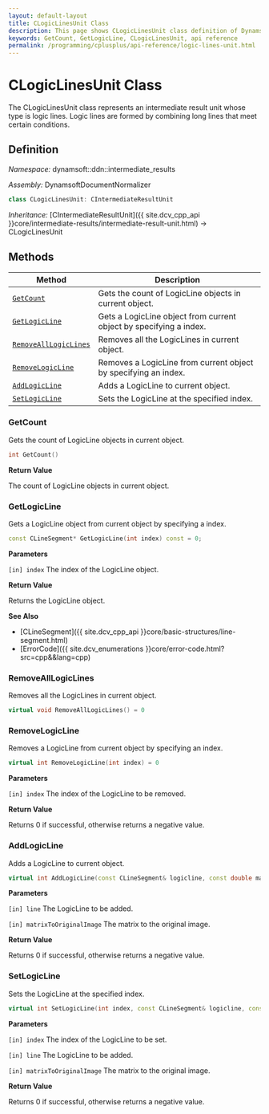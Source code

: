 ```yaml
---
layout: default-layout
title: CLogicLinesUnit Class
description: This page shows CLogicLinesUnit class definition of Dynamsoft Document Normalizer SDK C++ Edition.
keywords: GetCount, GetLogicLine, CLogicLinesUnit, api reference
permalink: /programming/cplusplus/api-reference/logic-lines-unit.html
---
```


# CLogicLinesUnit Class

The CLogicLinesUnit class represents an intermediate result unit whose type is logic lines. Logic lines are formed by combining long lines that meet certain conditions.

## Definition

*Namespace:* dynamsoft::ddn::intermediate_results

*Assembly:* DynamsoftDocumentNormalizer

```cpp
class CLogicLinesUnit: CIntermediateResultUnit
```

*Inheritance:* [CIntermediateResultUnit]({{ site.dcv_cpp_api }}core/intermediate-results/intermediate-result-unit.html) -> CLogicLinesUnit

## Methods

| Method | Description |
|--------|-------------|
| [`GetCount`](#getcount) | Gets the count of LogicLine objects in current object.|
| [`GetLogicLine`](#getlogicline) | Gets a LogicLine object from current object by specifying a index. |
| [`RemoveAllLogicLines`](#removealllogiclines) | Removes all the LogicLines in current object. |
| [`RemoveLogicLine`](#removelogicline) | Removes a LogicLine from current object by specifying an index. |
| [`AddLogicLine`](#addlogicline) | Adds a LogicLine to current object. |
| [`SetLogicLine`](#setlogicline) | Sets the LogicLine at the specified index. |

### GetCount

Gets the count of LogicLine objects in current object.

```cpp
int GetCount() 
```

**Return Value**

The count of LogicLine objects in current object.

### GetLogicLine

Gets a LogicLine object from current object by specifying a index.

```cpp
const CLineSegment* GetLogicLine(int index) const = 0;
```

**Parameters**

`[in] index` The index of the LogicLine object.

**Return Value**

Returns the LogicLine object.

**See Also**

* [CLineSegment]({{ site.dcv_cpp_api }}core/basic-structures/line-segment.html)
* [ErrorCode]({{ site.dcv_enumerations }}core/error-code.html?src=cpp&&lang=cpp)

### RemoveAllLogicLines

Removes all the LogicLines in current object.

```cpp
virtual void RemoveAllLogicLines() = 0
```

### RemoveLogicLine

Removes a LogicLine from current object by specifying an index.

```cpp
virtual int RemoveLogicLine(int index) = 0
```

**Parameters**

`[in] index` The index of the LogicLine to be removed.

**Return Value**

Returns 0 if successful, otherwise returns a negative value.

### AddLogicLine

Adds a LogicLine to current object.

```cpp
virtual int AddLogicLine(const CLineSegment& logicline, const double matrixToOriginalImage[9] =  IDENTITY_MATRIX) = 0
```

**Parameters**

`[in] line` The LogicLine to be added.

`[in] matrixToOriginalImage` The matrix to the original image.

**Return Value**

Returns 0 if successful, otherwise returns a negative value.

### SetLogicLine

Sets the LogicLine at the specified index.

```cpp
virtual int SetLogicLine(int index, const CLineSegment& logicline, const double matrixToOriginalImage[9] =  IDENTITY_MATRIX) = 0;
```

**Parameters**

`[in] index` The index of the LogicLine to be set.

`[in] line` The LogicLine to be added.

`[in] matrixToOriginalImage` The matrix to the original image.

**Return Value**

Returns 0 if successful, otherwise returns a negative value.
